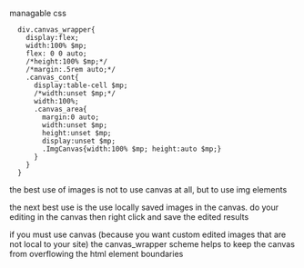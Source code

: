 

managable css
```
  div.canvas_wrapper{
    display:flex;
    width:100% $mp;
    flex: 0 0 auto;
    /*height:100% $mp;*/
    /*margin:.5rem auto;*/
    .canvas_cont{
      display:table-cell $mp;
      /*width:unset $mp;*/
      width:100%;
      .canvas_area{
        margin:0 auto;
        width:unset $mp;
        height:unset $mp;
        display:unset $mp;
        .ImgCanvas{width:100% $mp; height:auto $mp;}
      }
    }
  }
```
the best use of images is not to use canvas at all, but to use img elements

the next best use is the use locally saved images in the canvas. do your editing in the canvas then right click and save the edited results

if you must use canvas (because you want custom edited images that are not local to your site) the canvas_wrapper scheme helps to keep the canvas from overflowing the html element boundaries
